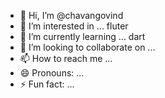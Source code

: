 - 👋 Hi, I’m @chavangovind
- 👀 I’m interested in ... fluter
- 🌱 I’m currently learning ... dart
- 💞️ I’m looking to collaborate on ...
- 📫 How to reach me ...
- 😄 Pronouns: ...
- ⚡ Fun fact: ...

<!---
chavangovind/chavangovind is a ✨ special ✨ repository because its `README.md` (this file) appears on your GitHub profile.
You can click the Preview link to take a look at your changes.
--->
